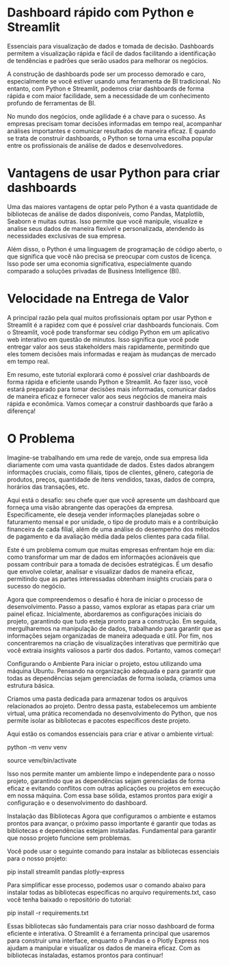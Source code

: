 # Dashboard rápido com Python e Streamlit
Essenciais para visualização de dados e tomada de decisão. Dashboards permitem a visualização rápida e fácil de dados facilitando a identificação de tendências e padrões que serão usados ​​para melhorar os negócios.

A construção de dashboards pode ser um processo demorado e caro, especialmente se você estiver usando uma ferramenta de BI tradicional. No entanto, com Python e Streamlit, podemos criar dashboards de forma rápida e com maior facilidade, sem a necessidade de um conhecimento profundo de ferramentas de BI.

No mundo dos negócios, onde agilidade é a chave para o sucesso. As empresas precisam tomar decisões informadas em tempo real, acompanhar análises importantes e comunicar resultados de maneira eficaz. E quando se trata de construir dashboards, o Python se torna uma escolha popular entre os profissionais de análise de dados e desenvolvedores.

# Vantagens de usar Python para criar dashboards
Uma das maiores vantagens de optar pelo Python é a vasta quantidade de bibliotecas de análise de dados disponíveis, como Pandas, Matplotlib, Seaborn e muitas outras. Isso permite que você manipule, visualize e analise seus dados de maneira flexível e personalizada, atendendo às necessidades exclusivas de sua empresa.

Além disso, o Python é uma linguagem de programação de código aberto, o que significa que você não precisa se preocupar com custos de licença. Isso pode ser uma economia significativa, especialmente quando comparado a soluções privadas de Business Intelligence (BI).

# Velocidade na Entrega de Valor
A principal razão pela qual muitos profissionais optam por usar Python e Streamlit é a rapidez com que é possível criar dashboards funcionais. Com o Streamlit, você pode transformar seu código Python em um aplicativo web interativo em questão de minutos. Isso significa que você pode entregar valor aos seus stakeholders mais rapidamente, permitindo que eles tomem decisões mais informadas e reajam às mudanças de mercado em tempo real.

Em resumo, este tutorial explorará como é possível criar dashboards de forma rápida e eficiente usando Python e Streamlit. Ao fazer isso, você estará preparado para tomar decisões mais informadas, comunicar dados de maneira eficaz e fornecer valor aos seus negócios de maneira mais rápida e econômica. Vamos começar a construir dashboards que farão a diferença!

# O Problema
Imagine-se trabalhando em uma rede de varejo, onde sua empresa lida diariamente com uma vasta quantidade de dados. Estes dados abrangem informações cruciais, como filiais, tipos de clientes, gênero, categoria de produtos, preços, quantidade de itens vendidos, taxas, dados de compra, horários das transações, etc.

Aqui está o desafio: seu chefe quer que você apresente um dashboard que forneça uma visão abrangente das operações da empresa. Especificamente, ele deseja vender informações planejadas sobre o faturamento mensal e por unidade, o tipo de produto mais e a contribuição financeira de cada filial, além de uma análise do desempenho dos métodos de pagamento e da avaliação média dada pelos clientes para cada filial.

Este é um problema comum que muitas empresas enfrentam hoje em dia: como transformar um mar de dados em informações acionáveis ​​que possam contribuir para a tomada de decisões estratégicas. É um desafio que envolve coletar, analisar e visualizar dados de maneira eficaz, permitindo que as partes interessadas obtenham insights cruciais para o sucesso do negócio.

Agora que compreendemos o desafio é hora de iniciar o processo de desenvolvimento. Passo a passo, vamos explorar as etapas para criar um painel eficaz. Inicialmente, abordaremos as configurações iniciais do projeto, garantindo que tudo esteja pronto para a construção. Em seguida, mergulharemos na manipulação de dados, trabalhando para garantir que as informações sejam organizadas de maneira adequada e útil. Por fim, nos concentraremos na criação de visualizações interativas que permitirão que você extraia insights valiosos a partir dos dados. Portanto, vamos começar!

Configurando o Ambiente
Para iniciar o projeto, estou utilizando uma máquina Ubuntu. Pensando na organização adequada e para garantir que todas as dependências sejam gerenciadas de forma isolada, criamos uma estrutura básica.

Criamos uma pasta dedicada para armazenar todos os arquivos relacionados ao projeto. Dentro dessa pasta, estabelecemos um ambiente virtual, uma prática recomendada no desenvolvimento do Python, que nos permite isolar as bibliotecas e pacotes específicos deste projeto.

Aqui estão os comandos essenciais para criar e ativar o ambiente virtual:

python -m venv venv

source venv/bin/activate

Isso nos permite manter um ambiente limpo e independente para o nosso projeto, garantindo que as dependências sejam gerenciadas de forma eficaz e evitando conflitos com outras aplicações ou projetos em execução em nossa máquina. Com essa base sólida, estamos prontos para exigir a configuração e o desenvolvimento do dashboard.

Instalação das Bibliotecas
Agora que configuramos o ambiente e estamos prontos para avançar, o próximo passo importante é garantir que todas as bibliotecas e dependências estejam instaladas. Fundamental para garantir que nosso projeto funcione sem problemas.

Você pode usar o seguinte comando para instalar as bibliotecas essenciais para o nosso projeto:

pip install streamlit pandas plotly-express

Para simplificar esse processo, podemos usar o comando abaixo para instalar todas as bibliotecas específicas no arquivo requirements.txt, caso você tenha baixado o repositório do tutorial:

pip install -r requirements.txt

Essas bibliotecas são fundamentais para criar nosso dashboard de forma eficiente e interativa. O Streamlit é a ferramenta principal que usaremos para construir uma interface, enquanto o Pandas e o Plotly Express nos ajudam a manipular e visualizar os dados de maneira eficaz. Com as bibliotecas instaladas, estamos prontos para continuar!
